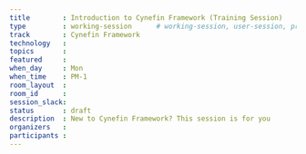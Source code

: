 ```yaml
---
title        : Introduction to Cynefin Framework (Training Session)
type         : working-session      # working-session, user-session, product-session
track        : Cynefin Framework
technology   :
topics       :
featured     :
when_day     : Mon
when_time    : PM-1
room_layout  :
room_id      :
session_slack: 
status       : draft
description  : New to Cynefin Framework? This session is for you
organizers   :
participants :
---
```



<!--(add intro)

## WHY

(...)

## What

(...)

## Outcomes

(...)

## References

(...)


## Previous-->
